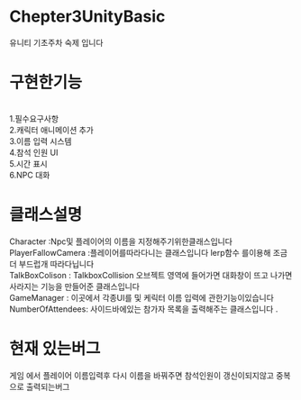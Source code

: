 # Chepter3UnityBasic
유니티 기초주차 숙제 입니다 
<h1>  구현한기능</h1> <br>
1.필수요구사항<br>
2.캐릭터 애니메이션 추가<br>
3.이름 입력 시스템<br>
4.참석 인원 UI <br>
5.시간 표시<br>
6.NPC 대화<br>

<h1> 클래스설명  </h1>
Character :Npc및 플레이어의 이름을 지정해주기위한클래스입니다 <br>
PlayerFallowCamera :플레이어를따라다니는 클래스입니다   lerp함수 를이용해 조금더 부드럽개 따라다닙니다 <br>
TalkBoxColison : TalkboxCollision 오브젝트 영역에 들어가면  대화창이 뜨고 나가면 사라지는 기능을 만들어준 클래스입니다 <br>
GameManager : 이곳에서 각종UI를 및 케릭터 이름 입력에 관한기능이있습니다 <br>
NumberOfAttendees: 사이드바에있는 참가자 목록을 출력해주는 클래스입니다 .<br>

<h1> 현재 있는버그   </h1>
게임 에서 플레이어 이름입력후 
다시 이름을 바꿔주면 참석인원이 갱신이되지않고 중복으로 출력되는버그 
